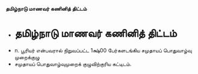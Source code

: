 **தமிழ்நாடு மாணவர் கணினித் திட்டம்**
- # தமிழ்நாடு மாணவர் கணினித் திட்டம்
- n. பூரியர் என்பவரால் நிறுவப்பட்ட 1க்ஷ்00 பேர்களடங்கிய சமுதாயப் பொதுவாழ்வு முறைக்குழு
- சமுதாயப் பொதுவாழ்வுமுறைக் குழுவிற்குரிய கட்டிடம்.

